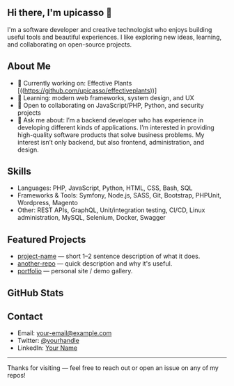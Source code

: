 ## Hi there, I'm upicasso 👋

I'm a software developer and creative technologist who enjoys building useful tools and beautiful experiences. I like exploring new ideas, learning, and collaborating on open-source projects.

## About Me
- 🔭 Currently working on: Effective Plants [((https://github.com/upicasso/effectiveplants))]
- 🌱 Learning: modern web frameworks, system design, and UX
- 👯 Open to collaborating on JavaScript/PHP, Python, and security projects
- 💬 Ask me about: I’m a backend developer who has experience in developing different kinds of applications. I’m
interested in providing high-quality software products that solve business problems. My
interest isn’t only backend, but also frontend, administration, and design.

## Skills
- Languages: PHP, JavaScript, Python, HTML, CSS, Bash, SQL
- Frameworks & Tools: Symfony, Node.js, SASS, Git, Bootstrap, PHPUnit, Wordpress, Magento
- Other: REST APIs, GraphQL, Unit/integration testing, CI/CD, Linux administration, MySQL, Selenium, Docker, Swagger

## Featured Projects
- [project-name](https://github.com/upicasso/project-name) — short 1–2 sentence description of what it does.
- [another-repo](https://github.com/upicasso/another-repo) — quick description and why it's useful.
- [portfolio](https://upicasso.dev) — personal site / demo gallery.

## GitHub Stats
<!-- You can uncomment and use GitHub Readme Stats widgets if you want -->
<!--
![upicasso's GitHub stats](https://github-readme-stats.vercel.app/api?username=upicasso&show_icons=true&theme=radical)
-->

## Contact
- Email: your-email@example.com
- Twitter: [@yourhandle](https://twitter.com/yourhandle)
- LinkedIn: [Your Name](https://www.linkedin.com/in/yourprofile)

---

Thanks for visiting — feel free to reach out or open an issue on any of my repos!
<!--
**upicasso/upicasso** is a ✨ _special_ ✨ repository because its `README.md` (this file) appears on your GitHub profile.

Here are some ideas to get you started:

- 🔭 I’m currently working on ...
- 🌱 I’m currently learning ...
- 👯 I’m looking to collaborate on ...
- 🤔 I’m looking for help with ...
- 💬 Ask me about ...
- 📫 How to reach me: ...
- 😄 Pronouns: ...
- ⚡ Fun fact: ...
-->
